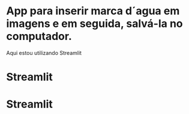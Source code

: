 # App para inserir marca d´agua em imagens e em seguida, salvá-la no computador. 
Aqui estou utilizando Streamlit 
# Streamlit
# Streamlit
